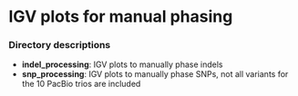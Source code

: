 # IGV plots for manual phasing

### Directory descriptions
- **indel_processing**: IGV plots to manually phase indels
- **snp_processing**: IGV plots to manually phase SNPs, not all variants for the 10 PacBio trios are included

